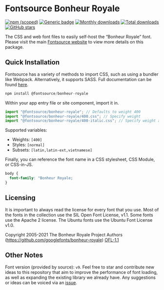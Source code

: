 # Fontsource Bonheur Royale

[![npm (scoped)](https://img.shields.io/npm/v/@fontsource/bonheur-royale?color=brightgreen)](https://www.npmjs.com/package/@fontsource/bonheur-royale) [![Generic badge](https://img.shields.io/badge/fontsource-passing-brightgreen)](https://github.com/fontsource/fontsource) [![Monthly downloads](https://badgen.net/npm/dm/@fontsource/bonheur-royale)](https://github.com/fontsource/fontsource) [![Total downloads](https://badgen.net/npm/dt/@fontsource/bonheur-royale)](https://github.com/fontsource/fontsource) [![GitHub stars](https://img.shields.io/github/stars/fontsource/fontsource.svg?style=social&label=Star)](https://github.com/fontsource/fontsource/stargazers)

The CSS and web font files to easily self-host the “Bonheur Royale” font. Please visit the main [Fontsource website](https://fontsource.org/fonts/bonheur-royale) to view more details on this package.

## Quick Installation

Fontsource has a variety of methods to import CSS, such as using a bundler like Webpack. Alternatively, it supports SASS. Full documentation can be found [here](https://beta.fontsource.org/docs/getting-started/introduction).

```javascript
npm install @fontsource/bonheur-royale
```

Within your app entry file or site component, import it in.

```javascript
import "@fontsource/bonheur-royale"; // Defaults to weight 400
import "@fontsource/bonheur-royale/400.css"; // Specify weight
import "@fontsource/bonheur-royale/400-italic.css"; // Specify weight and style

```

Supported variables:
- Weights: `[400]`
- Styles: `[normal]`
- Subsets: `[latin,latin-ext,vietnamese]`

Finally, you can reference the font name in a CSS stylesheet, CSS Module, or CSS-in-JS.

```css
body {
  font-family: "Bonheur Royale;
}
```

## Licensing
It is important to always read the license for every font that you use.
Most of the fonts in the collection use the SIL Open Font License, v1.1. Some fonts use the Apache 2 license. The Ubuntu fonts use the Ubuntu Font License v1.0.

Copyright 2005-2021 The Bonheur Royale Project Authors (https://github.com/googlefonts/bonheur-royale)
[OFL-1.1](http://scripts.sil.org/OFL)

## Other Notes
Font version (provided by source): `v9`.
Feel free to star and contribute new ideas to this repository that aim to improve the performance of font loading, as well as expanding the existing library we already have. Any suggestions or ideas can be voiced via an [issue](https://github.com/fontsource/fontsource/issues).